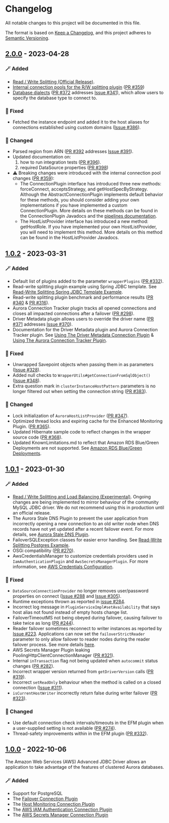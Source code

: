 # Changelog
All notable changes to this project will be documented in this file.

The format is based on [Keep a Changelog](https://keepachangelog.com/en/1.0.0/), and this project adheres to [Semantic Versioning](https://semver.org/#semantic-versioning-200).

## [2.0.0] - 2023-04-28
### :magic_wand: Added
- [Read / Write Splitting (Official Release)](https://github.com/awslabs/aws-advanced-jdbc-wrapper/blob/main/docs/using-the-jdbc-driver/using-plugins/UsingTheReadWriteSplittingPlugin.md).
- [Internal connection pools for the R/W splitting plugin](https://github.com/awslabs/aws-advanced-jdbc-wrapper/blob/main/docs/using-the-jdbc-driver/using-plugins/UsingTheReadWriteSplittingPlugin.md#internal-connection-pooling) ([PR #359](https://github.com/awslabs/aws-advanced-jdbc-wrapper/pull/359))
- [Database dialects](/docs/using-the-jdbc-driver/DatabaseDialects.md) ([PR #372](https://github.com/awslabs/aws-advanced-jdbc-wrapper/pull/372) addresses [Issue #341](https://github.com/awslabs/aws-advanced-jdbc-wrapper/issues/341)), which allow users to specify the database type to connect to.

### :bug: Fixed
- Fetched the instance endpoint and added it to the host aliases for connections established using custom domains ([Issue #386](https://github.com/awslabs/aws-advanced-jdbc-wrapper/issues/386)).

### :crab: Changed
- Parsed region from ARN ([PR #392](https://github.com/awslabs/aws-advanced-jdbc-wrapper/pull/392) addresses [Issue #391](https://github.com/awslabs/aws-advanced-jdbc-wrapper/issues/391)).
- Updated documentation on:
  1. how to run integration tests ([PR #396](https://github.com/awslabs/aws-advanced-jdbc-wrapper/pull/396)).
  2. required DataSource properties ([PR #398](https://github.com/awslabs/aws-advanced-jdbc-wrapper/pull/398))
- :warning: Breaking changes were introduced with the internal connection pool changes ([PR #359](https://github.com/awslabs/aws-advanced-jdbc-wrapper/pull/359)):
  - The ConnectionPlugin interface has introduced three new methods: forceConnect, acceptsStrategy, and getHostSpecByStrategy. Although the AbstractConnectionPlugin implements default behavior for these methods, you should consider adding your own implementations if you have implemented a custom ConnectionPlugin. More details on these methods can be found in the ConnectionPlugin Javadocs and the [pipelines documentation](https://github.com/awslabs/aws-advanced-jdbc-wrapper/blob/main/docs/development-guide/Pipelines.md).
  - The HostListProvider interface has introduced a new method: getHostRole. If you have implemented your own HostListProvider, you will need to implement this method. More details on this method can be found in the HostListProvider Javadocs.

## [1.0.2] - 2023-03-31
### :magic_wand: Added
- Default list of plugins added to the parameter `wrapperPlugins` ([PR #332](https://github.com/awslabs/aws-advanced-jdbc-wrapper/pull/332)).
- Read-write splitting plugin example using Spring JDBC template. See [Read-Write Splitting Spring JDBC Template Example](./examples/AWSDriverExample/src/main/java/software/amazon/ReadWriteSplittingSpringJdbcTemplateExample.java).
- Read-write splitting plugin benchmark and performance results ([PR #340](https://github.com/awslabs/aws-advanced-jdbc-wrapper/pull/340) & [PR #316](https://github.com/awslabs/aws-advanced-jdbc-wrapper/pull/316)).
- Aurora Connection Tracker plugin tracks all opened connections and closes all impacted connections after a failover ([PR #298](https://github.com/awslabs/aws-advanced-jdbc-wrapper/pull/298)).
- Driver Metadata plugin allows users to override the driver name ([PR #371](https://github.com/awslabs/aws-advanced-jdbc-wrapper/pull/371) addresses [Issue #370](https://github.com/awslabs/aws-advanced-jdbc-wrapper/issues/370)).
- Documentation for the Driver Metadata plugin and Aurora Connection Tracker plugin. See [Using The Driver Metadata Connection Plugin](./docs/using-the-jdbc-driver/using-plugins/UsingTheDriverMetadataConnectionPlugin.md) & [Using The Aurora Connection Tracker Plugin](./docs/using-the-jdbc-driver/using-plugins/UsingTheAuroraConnectionTrackerPlugin.md).

### :bug: Fixed
- Unwrapped Savepoint objects when passing them in as parameters ([Issue #328](https://github.com/awslabs/aws-advanced-jdbc-wrapper/issues/328)).
- Added null checks to `WrapperUtils#getConnectionFromSqlObject()` ([Issue #348](https://github.com/awslabs/aws-advanced-jdbc-wrapper/issues/348)).
- Extra question mark in `clusterInstanceHostPattern` parameters is no longer filtered out when setting the connection string ([PR #383](https://github.com/awslabs/aws-advanced-jdbc-wrapper/pull/383)).

### :crab: Changed
- Lock initialization of `AuroraHostListProvider` ([PR #347](https://github.com/awslabs/aws-advanced-jdbc-wrapper/pull/347)).
- Optimized thread locks and expiring cache for the Enhanced Monitoring Plugin. ([PR #365](https://github.com/awslabs/aws-advanced-jdbc-wrapper/pull/365)).
- Updated Hibernate sample code to reflect changes in the wrapper source code ([PR #368](https://github.com/awslabs/aws-advanced-jdbc-wrapper/pull/368)).
- Updated KnownLimitations.md to reflect that Amazon RDS Blue/Green Deployments are not supported. See [Amazon RDS Blue/Green Deployments](./docs/KnownLimitations.md#amazon-rds-blue-green-deployments).

## [1.0.1] - 2023-01-30
### :magic_wand: Added
- [Read / Write Splitting and Load Balancing (Experimental)](https://github.com/awslabs/aws-advanced-jdbc-wrapper/blob/main/docs/using-the-jdbc-driver/using-plugins/UsingTheReadWriteSplittingPlugin.md). Ongoing changes are being implemented to mirror behaviour of the community MySQL JDBC driver. We do not recommend using this in production until an official release.
- The Aurora Stale DNS Plugin to prevent the user application from incorrectly opening a new connection to an old writer node when DNS records have not yet updated after a recent failover event. For more details, see [Aurora Stale DNS Plugin](https://github.com/awslabs/aws-advanced-jdbc-wrapper/blob/main/docs/using-the-jdbc-driver/UsingTheJdbcDriver.md#:~:text=Aurora%20Stale%20DNS%20Plugin).
- FailoverSQLException classes for easier error handling. See [Read-Write Splitting Postgres Example](./examples/AWSDriverExample/src/main/java/software/amazon/ReadWriteSplittingPostgresExample.java).
- OSGi compatibility ([PR #270](https://github.com/awslabs/aws-advanced-jdbc-wrapper/pull/270)).
- AwsCredentialsManager to customize credentials providers used in `IamAuthenticationPlugin` and `AwsSecretsManagerPlugin`. For more information, see [AWS Credentials Configuration](https://github.com/awslabs/aws-advanced-jdbc-wrapper/blob/main/docs/using-the-jdbc-driver/custom-configuration/AwsCredentialsConfiguration.md).

### :bug: Fixed
- `DataSourceConnectionProvider` no longer removes user/password properties on connect ([Issue #288](https://github.com/awslabs/aws-advanced-jdbc-wrapper/issues/288) and [Issue #305](https://github.com/awslabs/aws-advanced-jdbc-wrapper/issues/305)).
- Runtime exceptions thrown as reported in [issue #284](https://github.com/awslabs/aws-advanced-jdbc-wrapper/issues/284).
- Incorrect log message in `PluginServiceImpl#setAvailability` that says host alias not found instead of empty hosts change list.
- FailoverTimeoutMS not being obeyed during failover, causing failover to take twice as long ([PR #244](https://github.com/awslabs/aws-advanced-jdbc-wrapper/pull/244)).
- Reader failover sometimes reconnect to writer instances as reported by [Issue #223](https://github.com/awslabs/aws-advanced-jdbc-wrapper/issues/223). Applications can now set the `failoverStrictReader` parameter to only allow failover to reader nodes during the reader failover process. See more details [here](https://github.com/awslabs/aws-advanced-jdbc-wrapper/blob/main/docs/using-the-jdbc-driver/using-plugins/UsingTheFailoverPlugin.md#failover-parameters).
- AWS Secrets Manager Plugin leaking PoolingHttpClientConnectionManager ([PR #321](https://github.com/awslabs/aws-advanced-jdbc-wrapper/pull/321)).
- Internal `inTransaction` flag not being updated when `autocommit` status changes ([PR #282](https://github.com/awslabs/aws-advanced-jdbc-wrapper/pull/282)).
- Incorrect wrapper version returned from `getDriverVersion` calls ([PR #319](https://github.com/awslabs/aws-advanced-jdbc-wrapper/pull/319)).
- Incorrect `setReadOnly` behaviour when the method is called on a closed connection ([Issue #311](https://github.com/awslabs/aws-advanced-jdbc-wrapper/issues/311)).
- `isCurrentHostWriter` incorrectly return false during writer failover ([PR #323](https://github.com/awslabs/aws-advanced-jdbc-wrapper/pull/323)).

### :crab: Changed
- Use default connection check intervals/timeouts in the EFM plugin when a user-supplied setting is not available ([PR #274](https://github.com/awslabs/aws-advanced-jdbc-wrapper/pull/274)).
- Thread-safety improvements within in the EFM plugin ([PR #332](https://github.com/awslabs/aws-mysql-jdbc/pull/332)).

## [1.0.0] - 2022-10-06
The Amazon Web Services (AWS) Advanced JDBC Driver allows an application to take advantage of the features of clustered Aurora databases.

### :magic_wand: Added
* Support for PostgreSQL
* The [Failover Connection Plugin](./docs/using-the-jdbc-driver/using-plugins/UsingTheFailoverPlugin.md)
* The [Host Monitoring Connection Plugin](./docs/using-the-jdbc-driver/using-plugins/UsingTheHostMonitoringPlugin.md)
* The [AWS IAM Authentication Connection Plugin](./docs/using-the-jdbc-driver/using-plugins/UsingTheIamAuthenticationPlugin.md)
* The [AWS Secrets Manager Connection Plugin](./docs/using-the-jdbc-driver/using-plugins/UsingTheAwsSecretsManagerPlugin.md)

[2.0.0]: https://github.com/awslabs/aws-advanced-jdbc-wrapper/compare/1.0.2...2.0.0
[1.0.2]: https://github.com/awslabs/aws-advanced-jdbc-wrapper/compare/1.0.1...1.0.2
[1.0.1]: https://github.com/awslabs/aws-advanced-jdbc-wrapper/compare/1.0.0...1.0.1
[1.0.0]: https://github.com/awslabs/aws-advanced-jdbc-wrapper/releases/tag/1.0.0
